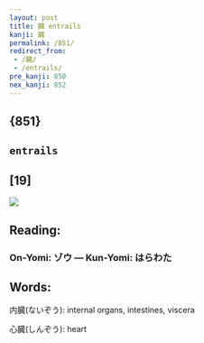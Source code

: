 ```yaml
---
layout: post
title: 臓 entrails
kanji: 臓
permalink: /851/
redirect_from:
 - /臓/
 - /entrails/
pre_kanji: 850
nex_kanji: 852
---
```


## {851}

## `entrails`

## [19]

<div class="stroke"><img src="E88793.png" /></div>

## Reading:

### On-Yomi: ゾウ &mdash; Kun-Yomi: はらわた

## Words:

内臓(ないぞう): internal organs, intestines, viscera

心臓(しんぞう): heart
